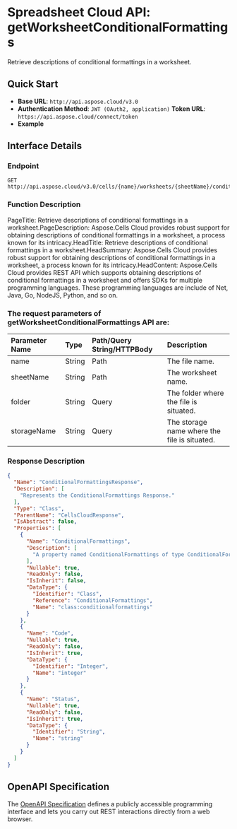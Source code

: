 # **Spreadsheet Cloud API: getWorksheetConditionalFormattings**

Retrieve descriptions of conditional formattings in a worksheet. 


## **Quick Start**

- **Base URL**: `http://api.aspose.cloud/v3.0`
- **Authentication Method**: `JWT (OAuth2, application)`  **Token URL**: `https://api.aspose.cloud/connect/token`
- **Example** 

## **Interface Details**

### **Endpoint** 

```
GET http://api.aspose.cloud/v3.0/cells/{name}/worksheets/{sheetName}/conditionalFormattings
```
### **Function Description**
PageTitle:  Retrieve descriptions of conditional formattings in a worksheet.PageDescription: Aspose.Cells Cloud provides robust support for obtaining descriptions of conditional formattings in a worksheet, a process known for its intricacy.HeadTitle: Retrieve descriptions of conditional formattings in a worksheet.HeadSummary: Aspose.Cells Cloud provides robust support for obtaining descriptions of conditional formattings in a worksheet, a process known for its intricacy.HeadContent: Aspose.Cells Cloud provides REST API which supports obtaining descriptions of conditional formattings in a worksheet and offers SDKs for multiple programming languages. These programming languages are include of Net, Java, Go, NodeJS, Python, and so on.

### The request parameters of **getWorksheetConditionalFormattings** API are: 

| Parameter Name | Type | Path/Query String/HTTPBody | Description | 
| :- | :- | :- |:- | 
|name|String|Path|The file name.|
|sheetName|String|Path|The worksheet name.|
|folder|String|Query|The folder where the file is situated.|
|storageName|String|Query|The storage name where the file is situated.|

### **Response Description**
```json
{
  "Name": "ConditionalFormattingsResponse",
  "Description": [
    "Represents the ConditionalFormattings Response."
  ],
  "Type": "Class",
  "ParentName": "CellsCloudResponse",
  "IsAbstract": false,
  "Properties": [
    {
      "Name": "ConditionalFormattings",
      "Description": [
        "A property named ConditionalFormattings of type ConditionalFormattings is defined with both getter and setter methods in the class."
      ],
      "Nullable": true,
      "ReadOnly": false,
      "IsInherit": false,
      "DataType": {
        "Identifier": "Class",
        "Reference": "ConditionalFormattings",
        "Name": "class:conditionalformattings"
      }
    },
    {
      "Name": "Code",
      "Nullable": true,
      "ReadOnly": false,
      "IsInherit": true,
      "DataType": {
        "Identifier": "Integer",
        "Name": "integer"
      }
    },
    {
      "Name": "Status",
      "Nullable": true,
      "ReadOnly": false,
      "IsInherit": true,
      "DataType": {
        "Identifier": "String",
        "Name": "string"
      }
    }
  ]
}
```


## OpenAPI Specification

The [OpenAPI Specification](https://reference.aspose.cloud/cells/#/ConditionalFormattingsController/GetWorksheetConditionalFormattings) defines a publicly accessible programming interface and lets you carry out REST interactions directly from a web browser.

